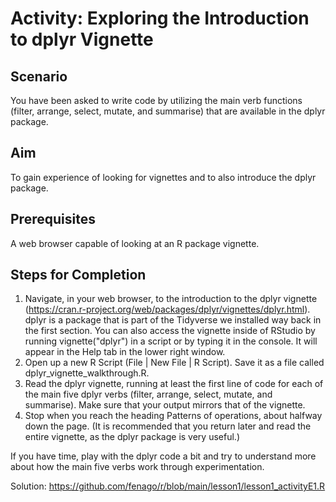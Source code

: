 # Activity: Exploring the Introduction to dplyr Vignette
## Scenario

You have been asked to write code by utilizing the main verb functions (filter, arrange, select, mutate, and summarise) that are available in the dplyr package.

## Aim

To gain experience of looking for vignettes and to also introduce the dplyr package.

## Prerequisites

A web browser capable of looking at an R package vignette.

## Steps for Completion

1. Navigate, in your web browser, to the introduction to the dplyr vignette (https://cran.r-project.org/web/packages/dplyr/vignettes/dplyr.html). dplyr is a package that is part of the Tidyverse we installed way back in the first section. You can also access the vignette inside of RStudio by running vignette("dplyr") in a script or by typing it in the console. It will appear in the Help tab in the lower right window.
2. Open up a new R Script (File | New File | R Script). Save it as a file called dplyr_vignette_walkthrough.R.
3. Read the dplyr vignette, running at least the first line of code for each of the main five dplyr verbs (filter, arrange, select, mutate, and summarise). Make sure that your output mirrors that of the vignette.
4. Stop when you reach the heading Patterns of operations, about halfway down the page. (It is recommended that you return later and read the entire vignette, as the dplyr package is very useful.)

If you have time, play with the dplyr code a bit and try to understand more about how the main five verbs work through experimentation.


Solution: https://github.com/fenago/r/blob/main/lesson1/lesson1_activityE1.R
